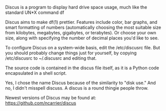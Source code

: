 Discus is a program to display hard drive space usage, much like the
standard UN*X command df

Discus aims to make df(1) prettier. Features include color, bar graphs, and
smart formatting of numbers (automatically choosing the most suitable size
from kilobytes, megabytes, gigabytes, or terabytes). Or choose your own
size, along with specifying the number of decimal places you'd like to see.

To configure Discus on a system-wide basis, edit the /etc/discusrc file. 
But you should probably change things just for yourself, by copying
/etc/discusrc to ~/.discusrc and editing that.

The source code is contained in the discus file itself, as it is a Python
code encapsulated in a shell script.

Yes, I chose the name Discus because of the similarity to "disk use."  And
no, I didn't misspell discuss.  A discus is a round thingie people throw.

Newest versions of Discus may be found at:
https://github.com/ncarrier/discus
